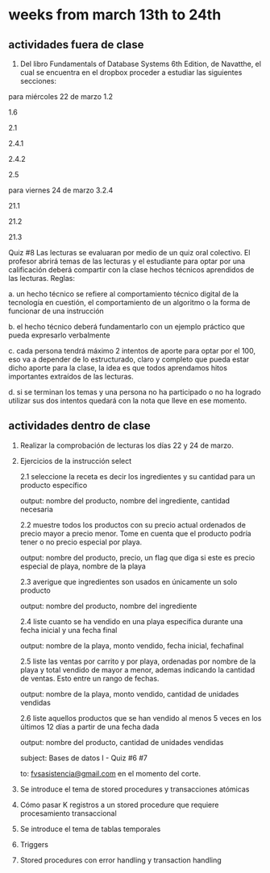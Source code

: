 # weeks from march 13th to 24th

## actividades fuera de clase

1. Del libro Fundamentals of Database Systems 6th Edition, de Navatthe, el cual se encuentra en el dropbox proceder a estudiar las siguientes secciones:

para miércoles 22 de marzo
1.2 

1.6 

2.1 

2.4.1 

2.4.2 

2.5 


para viernes 24 de marzo
3.2.4 

21.1 

21.2 

21.3 


Quiz #8
Las lecturas se evaluaran por medio de un quiz oral colectivo. El profesor abrirá temas de las lecturas y el estudiante para optar por una calificación deberá compartir con la clase hechos técnicos aprendidos de las lecturas. Reglas:

a. un hecho técnico se refiere al comportamiento técnico digital de la tecnología en cuestión, el comportamiento de un algoritmo o la forma de funcionar de una instrucción

b. el hecho técnico deberá fundamentarlo con un ejemplo práctico que pueda expresarlo verbalmente 

c. cada persona tendrá máximo 2 intentos de aporte para optar por el 100, eso va a depender de lo estructurado, claro y completo que pueda estar dicho aporte para la clase, la idea es que todos aprendamos hitos importantes extraídos de las lecturas. 

d. si se terminan los temas y una persona no ha participado o no ha logrado utilizar sus dos intentos quedará con la nota que lleve en ese momento. 


## actividades dentro de clase

1. Realizar la comprobación de lecturas los días 22 y 24 de marzo. 

2. Ejercicios de la instrucción select

    2.1 seleccione la receta es decir los ingredientes y su cantidad para un producto específico

    output: nombre del producto, nombre del ingrediente, cantidad necesaria

    2.2 muestre todos los productos con su precio actual ordenados de precio mayor a precio menor. Tome en cuenta que el producto podría tener o no precio especial por playa. 

    output:  nombre del producto, precio, un flag que diga si este es precio especial de playa, nombre de la playa 

    2.3 averigue que ingredientes son usados en únicamente un solo producto

    output:  nombre del producto, nombre del ingrediente 

    2.4 liste cuanto se ha vendido en una playa específica durante una fecha inicial y una fecha final

    output:  nombre de la playa, monto vendido, fecha inicial, fechafinal

    2.5 liste las ventas por carrito y por playa, ordenadas por nombre de la playa y total vendido de mayor a menor, ademas indicando la cantidad de ventas. Esto entre un rango de fechas.

    output: nombre de la playa, monto vendido, cantidad de unidades vendidas

    2.6 liste aquellos productos que se han vendido al menos 5 veces en los últimos 12 días a partir de una fecha dada

    output: nombre del producto, cantidad de unidades vendidas

    subject: Bases de datos I - Quiz #6 #7 

    to: fvsasistencia@gmail.com en el momento del corte. 

2. Se introduce el tema de stored procedures y transacciones atómicas

3. Cómo pasar K registros a un stored procedure que requiere procesamiento transaccional

4. Se introduce el tema de tablas temporales 

5. Triggers 

6. Stored procedures con error handling y transaction handling 
